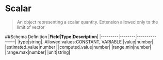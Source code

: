 # Scalar

> An object representing a scalar quantity. Extension allowed only to the limit
> of vector

##Schema Definition |**Field**|**Type**|**Description**|
|---------|--------|---------------| |type|string|. Allowed values:CONSTANT,
VARIABLE |value|number| |estimated_value|number| |computed_value|number|
|range.min|number| |range.max|number| |unit|string|
